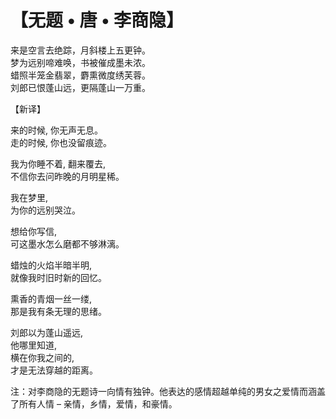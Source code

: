 # 【无题 • 唐 • 李商隐】

来是空言去绝踪，月斜楼上五更钟。  
梦为远别啼难唤，书被催成墨未浓。  
蜡照半笼金翡翠，麝熏微度绣芙蓉。  
刘郎已恨蓬山远，更隔蓬山一万重。

【新译】

来的时候, 你无声无息。  
走的时候, 你也没留痕迹。

我为你睡不着, 翻来覆去,   
不信你去问昨晚的月明星稀。

我在梦里,   
为你的远别哭泣。

想给你写信,   
可这墨水怎么磨都不够淋漓。

蜡烛的火焰半暗半明,   
就像我时旧时新的回忆。

熏香的青烟一丝一缕,   
那是我有条无理的思绪。

刘郎以为蓬山遥远,   
他哪里知道,   
横在你我之间的,   
才是无法穿越的距离。

注：对李商隐的无题诗一向情有独钟。他表达的感情超越单纯的男女之爱情而涵盖了所有人情 – 亲情，乡情，爱情，和豪情。
